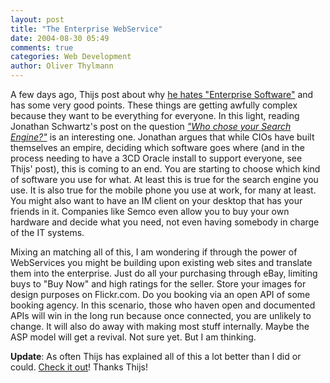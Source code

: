```yaml
---
layout: post
title: "The Enterprise WebService"
date: 2004-08-30 05:49
comments: true
categories: Web Development
author: Oliver Thylmann
---
```



A few days ago, Thijs post about why [he hates &quot;Enterprise Software&quot;](http://blog.taospace.com/2004/08/why_i_hate_ente.html) and has some very good points. These things are getting awfully complex because they want to be everything for everyone. In this light, reading Jonathan Schwartz's post on the question [*&quot;Who chose your Search Engine?&quot;*](http://blogs.sun.com/roller/page/jonathan/20040825#who_picked_your_search_engine1) is an interesting one. Jonathan argues that while CIOs have built themselves an empire, deciding which software goes where (and in the process needing to have a 3CD Oracle install to support everyone, see Thijs' post), this is coming to an end. You are starting to choose which kind of software you use for what. At least this is true for the search engine you use. It is also true for the mobile phone you use at work, for many at least. You might also want to have an IM client on your desktop that has your friends in it. Companies like Semco even allow you to buy your own hardware and decide what you need, not even having somebody in charge of the IT systems. 

Mixing an matching all of this, I am wondering if through the power of WebServices you might be building upon existing web sites and translate them into the enterprise. Just do all your purchasing through eBay, limiting buys to &quot;Buy Now&quot; and high ratings for the seller. Store your images for design purposes on Flickr.com. Do you booking via an open API of some booking agency. In this scenario, those who haven open and documented APIs will win in the long run because once connected, you are unlikely to change. It will also do away with making most stuff internally. Maybe the ASP model will get a revival. Not sure yet. But I am thinking.

**Update**: As often Thijs has explained all of this a lot better than I did or could. [Check it out](http://blog.taospace.com/2004/08/the_rebellion_w.html)! Thanks Thijs!

